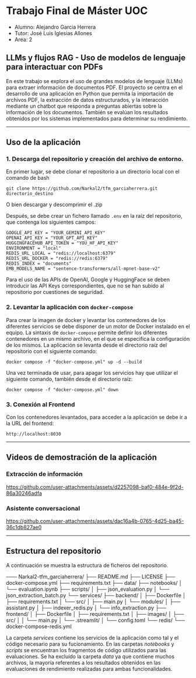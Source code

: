 # Trabajo Final de Máster UOC

- Alumno: Alejandro Garcia Herrera
- Tutor: José Luis Iglesias Allones
- Area: 2

## LLMs y flujos RAG - Uso de modelos de lenguaje para interactuar con PDFs

En este trabajo se explora el uso de grandes modelos de lenguaje (LLMs) para extraer información de documentos PDF. El proyecto se centra en el desarrollo de una aplicación en Python que permita la importación de archivos PDF, la extracción de datos estructurados, y la interacción mediante un chatbot que responda a preguntas abiertas sobre la información de los documentos. También se evalúan los resultados obtenidos por los sistemas implementados para determinar su rendimiento.

***

## Uso de la aplicación

### 1. Descarga del repositorio y creación del archivo de entorno.

En primer lugar, se debe clonar el repositorio a un directorio local con el comando de bash

`git clone https://github.com/Narkal2/tfm_garciaherrera.git directorio_destino`

O bien descargar y descomprimir el .zip

Después, se debe crear un fichero llamado `.env` en la raíz del repositorio, que contenga los siguientes campos:

```
GOOGLE_API_KEY = "YOUR_GEMINI_API_KEY"
OPENAI_API_KEY = "YOUR_GPT_API_KEY"
HUGGINGFACEHUB_API_TOKEN = "YOU_HF_API_KEY"
ENVIRONMENT = "local"
REDIS_URL_LOCAL = "redis://localhost:6379"
REDIS_URL_DOCKER = "redis://redis:6379"
REDIS_INDEX = "documents"
EMB_MODELS_NAME = "sentence-transformers/all-mpnet-base-v2"
```

Para el uso de las APIs de OpenAI, Google y HuggingFace se deben introducir las API Keys correspondientes, que no se han subido al repositorio por cuestiones de seguridad.

### 2. Levantar la aplicación con `docker-compose`

Para crear la imagen de docker y levantar los contenedores de los diferentes servicios se debe disponer de un motor de Docker instalado en el equipo. La sintaxis de `docker-compose` permite definir los diferentes contenedores en un mismo archivo, en el que se especifica la configuración de los mismos. La aplicación se levanta desde el directorio raíz del repositorio con el siguiente comando:

`docker compose -f "docker-compose.yml" up -d --build `

Una vez terminada de usar, para apagar los servicios hay que utilizar el siguiente comando, también desde el directorio raíz:

`docker compose -f "docker-compose.yml" down`

### 3. Conexión al Frontend

Con los contenedores levantados, para acceder a la aplicación se debe ir a la URL del frontend:

`http://localhost:8030`

***

## Videos de demostración de la aplicación

### Extracción de información

https://github.com/user-attachments/assets/d2257098-baf0-484e-9f2d-86a30246adfa

### Asistente conversacional

https://github.com/user-attachments/assets/dac16a4b-0765-4d25-ba45-36c1db827ae0


***

## Estructura del repositorio

A continuación se muestra la estructura de ficheros del repositorio.

─── Narkal2-tfm_garciaherrera/
    ├── README.md
    ├── LICENSE
    ├── docker-compose.yml
    ├── requirements.txt
    ├── data/
    ├── notebooks/
    │   └── evaluation.ipynb
    ├── scripts/
    │   ├── json_evaluation.py
    │   └── json_extraction_batch.py
    └── services/
        ├── backend/
        │   ├── Dockerfile
        │   ├── requirements.txt
        │   └── src/
        │       ├── main.py
        │       └── modules/
        │           ├── assistant.py
        │           ├── indexer_redis.py
        │           └── info_extraction.py
        ├── frontend/
        │   ├── Dockerfile
        │   ├── requirements.txt
        │   ├── images/
        │   ├── src/
        │   │   └── main.py
        │   └── .streamlit/
        │       └── config.toml
        └── redis/
            └── docker-compose-redis.yml

La carpeta *services* contiene los servicios de la aplicación como tal y el código necesario para su fucionamiento. En las carpetas *notebooks* y *scripts* se encuentran los fragmentos de código utilizados para las evaluaciones. Se ha excluído la carpeta *data* ya que contiene muchos archivos, la mayoría referentes a los resultados obtenidos en las evaluaciones de rendimiento realizadas para ambas funcionalidades.